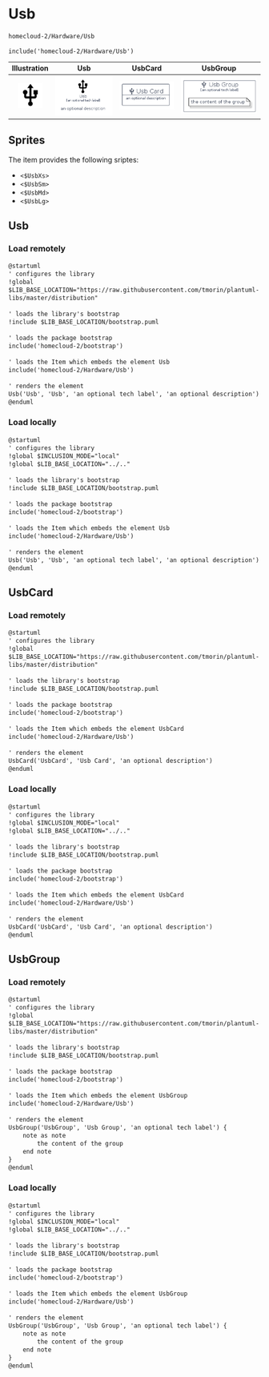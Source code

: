 # Usb


```text
homecloud-2/Hardware/Usb
```

```text
include('homecloud-2/Hardware/Usb')
```



| Illustration | Usb | UsbCard | UsbGroup |
| :---: | :---: | :---: | :---: |
| ![illustration for Illustration](../../homecloud-2/Hardware/Usb.png) | ![illustration for Usb](../../homecloud-2/Hardware/Usb.Local.png) | ![illustration for UsbCard](../../homecloud-2/Hardware/UsbCard.Local.png) | ![illustration for UsbGroup](../../homecloud-2/Hardware/UsbGroup.Local.png) |



## Sprites
The item provides the following sriptes:

- `<$UsbXs>`
- `<$UsbSm>`
- `<$UsbMd>`
- `<$UsbLg>`





## Usb

### Load remotely
```plantuml
@startuml
' configures the library
!global $LIB_BASE_LOCATION="https://raw.githubusercontent.com/tmorin/plantuml-libs/master/distribution"

' loads the library's bootstrap
!include $LIB_BASE_LOCATION/bootstrap.puml

' loads the package bootstrap
include('homecloud-2/bootstrap')

' loads the Item which embeds the element Usb
include('homecloud-2/Hardware/Usb')

' renders the element
Usb('Usb', 'Usb', 'an optional tech label', 'an optional description')
@enduml
```

### Load locally
```plantuml
@startuml
' configures the library
!global $INCLUSION_MODE="local"
!global $LIB_BASE_LOCATION="../.."

' loads the library's bootstrap
!include $LIB_BASE_LOCATION/bootstrap.puml

' loads the package bootstrap
include('homecloud-2/bootstrap')

' loads the Item which embeds the element Usb
include('homecloud-2/Hardware/Usb')

' renders the element
Usb('Usb', 'Usb', 'an optional tech label', 'an optional description')
@enduml
```

## UsbCard

### Load remotely
```plantuml
@startuml
' configures the library
!global $LIB_BASE_LOCATION="https://raw.githubusercontent.com/tmorin/plantuml-libs/master/distribution"

' loads the library's bootstrap
!include $LIB_BASE_LOCATION/bootstrap.puml

' loads the package bootstrap
include('homecloud-2/bootstrap')

' loads the Item which embeds the element UsbCard
include('homecloud-2/Hardware/Usb')

' renders the element
UsbCard('UsbCard', 'Usb Card', 'an optional description')
@enduml
```

### Load locally
```plantuml
@startuml
' configures the library
!global $INCLUSION_MODE="local"
!global $LIB_BASE_LOCATION="../.."

' loads the library's bootstrap
!include $LIB_BASE_LOCATION/bootstrap.puml

' loads the package bootstrap
include('homecloud-2/bootstrap')

' loads the Item which embeds the element UsbCard
include('homecloud-2/Hardware/Usb')

' renders the element
UsbCard('UsbCard', 'Usb Card', 'an optional description')
@enduml
```

## UsbGroup

### Load remotely
```plantuml
@startuml
' configures the library
!global $LIB_BASE_LOCATION="https://raw.githubusercontent.com/tmorin/plantuml-libs/master/distribution"

' loads the library's bootstrap
!include $LIB_BASE_LOCATION/bootstrap.puml

' loads the package bootstrap
include('homecloud-2/bootstrap')

' loads the Item which embeds the element UsbGroup
include('homecloud-2/Hardware/Usb')

' renders the element
UsbGroup('UsbGroup', 'Usb Group', 'an optional tech label') {
    note as note
        the content of the group
    end note
}
@enduml
```

### Load locally
```plantuml
@startuml
' configures the library
!global $INCLUSION_MODE="local"
!global $LIB_BASE_LOCATION="../.."

' loads the library's bootstrap
!include $LIB_BASE_LOCATION/bootstrap.puml

' loads the package bootstrap
include('homecloud-2/bootstrap')

' loads the Item which embeds the element UsbGroup
include('homecloud-2/Hardware/Usb')

' renders the element
UsbGroup('UsbGroup', 'Usb Group', 'an optional tech label') {
    note as note
        the content of the group
    end note
}
@enduml
```

